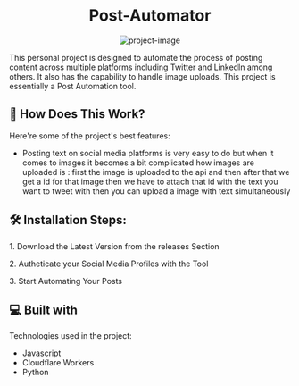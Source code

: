<h1 align="center" id="title">Post-Automator</h1>

<p align="center"><img src="https://socialify.git.ci/hacktronicsraj/Post-Automator/image?font=Source%20Code%20Pro&amp;language=1&amp;name=1&amp;owner=1&amp;pattern=Circuit%20Board&amp;theme=Dark" alt="project-image"></p>

<p id="description">This personal project is designed to automate the process of posting content across multiple platforms including Twitter and LinkedIn among others. It also has the capability to handle image uploads. This project is essentially a Post Automation tool.</p>

<h2>🧐 How Does This Work?</h2>

Here're some of the project's best features:

- Posting text on social media platforms is very easy to do but when it comes to images it becomes a bit complicated how images are uploaded is : first the image is uploaded to the api and then after that we get a id for that image then we have to attach that id with the text you want to tweet with then you can upload a image with text simultaneously
<h2>🛠️ Installation Steps:</h2>

<p>1. Download the Latest Version from the releases Section</p>

<p>2. Autheticate your Social Media Profiles with the Tool</p>

<p>3. Start Automating Your Posts</p>

<h2>💻 Built with</h2>

Technologies used in the project:

- Javascript
- Cloudflare Workers
- Python
